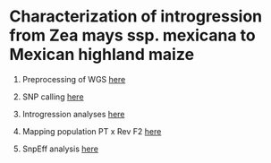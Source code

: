 # Characterization of introgression from Zea mays ssp. mexicana to Mexican highland maize

1. Preprocessing of WGS [here](https://github.com/ericgonzalezs/Characterization_of_introgression_from_Zea_mays_ssp._mexicana_to_Mexican_highland_maize/tree/master/Plant_material-DNA-extraction-sequencing_information_and_preprocessing_of_data)

2. SNP calling [here](https://github.com/ericgonzalezs/Characterization_of_introgression_from_Zea_mays_ssp._mexicana_to_Mexican_highland_maize/tree/master/SNP_calling)

3. Introgression analyses [here](https://github.com/ericgonzalezs/Characterization_of_introgression_from_Zea_mays_ssp._mexicana_to_Mexican_highland_maize/tree/master/Introgression_analyses)

4. Mapping population PT x Rev F2 [here](https://github.com/ericgonzalezs/Characterization_of_introgression_from_Zea_mays_ssp._mexicana_to_Mexican_highland_maize/tree/master/PTxREV_F2_linkage_map)

5. SnpEff analysis [here](https://github.com/ericgonzalezs/Characterization_of_introgression_from_Zea_mays_ssp._mexicana_to_Mexican_highland_maize/tree/master/SnpEff)
